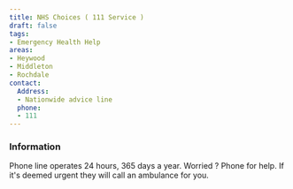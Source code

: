```yaml
---
title: NHS Choices ( 111 Service )
draft: false
tags:
- Emergency Health Help
areas:
- Heywood
- Middleton
- Rochdale
contact:
  Address:
  - Nationwide advice line
  phone:
  - 111
---
```

### Information
Phone line operates 24 hours, 365 days a year. Worried ? Phone for help. If it's deemed urgent they will call an ambulance for you.

